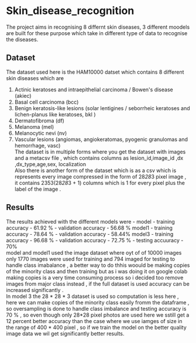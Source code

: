# Skin_disease_recognition

The project aims in recognising 8 differnt skin diseases, 3 different moodels are built for these purpose which take in different type of data to recognise the diseases. 
## Dataset 
The dataset used here is the HAM10000 datset which contains 8 different skin diseases which are 
 1)  Actinic keratoses and intraepithelial carcinoma / Bowen's disease (akiec)
 2)  Basal cell carcinoma (bcc)
 3)  Benign keratosis-like lesions (solar lentigines / seborrheic keratoses and lichen-planus like keratoses, bkl )
 4)  Dermatofibroma (df)
 5)  Melanoma (mel)
 6)  Melanocytic nevi (nv)
 7)  Vascular lesions (angiomas, angiokeratomas, pyogenic granulomas and hemorrhage, vasc) <br>
The dataset is in multiple forms where you get the dataset with images and a metacsv file , which contains columns as lesion_id,image_id	,dx	,dx_type,age,sex,	localization <br>
Also there is another form of the dataset which is as a csv which is represents every image compressed in the form of 28*28*3 pixel image , it contains 2353(28*28*3 + 1) columns which is 1 for every pixel plus the label of the image .
## Results
The results achieved with the different models were -
model - training accuracy - 61.92 %
      - validation accuracy - 56.68 %
model1 - training accuracy - 78.64 %
       - validation accuracy - 58.44%
model3 - training accuracy - 96.68 %
       - validation accuracy - 72.75 %
       - testing accuuracy - 70% <br>
model and model1 used the image dataset where oyt of of 10000 images only 1770 images were used for training and 794 imaged for testing to handle class imabalance , a better way to do thhis woould be making copies of the minority class and then training but as i was doing it on google colab making copies is a very  time consuming process so i decided too remove images from major class instead , if the full dataset is used accuracy can be increased significantly . <br>
In model 3 the 28 * 28 * 3 dataset is used so computation is less here , here we can make copies of the minority class easily fromm the dataframe , so oversampling is done to handle class imbalance and testing accuracy is 70 % , so even though only 28*28 pixel photos are used here we sstill get a 12 percent better accuracy than the case where we use iamges of size in the range of 400 * 400 pixel , so if we train the model on the better quality image data we wil get significantly better results.
